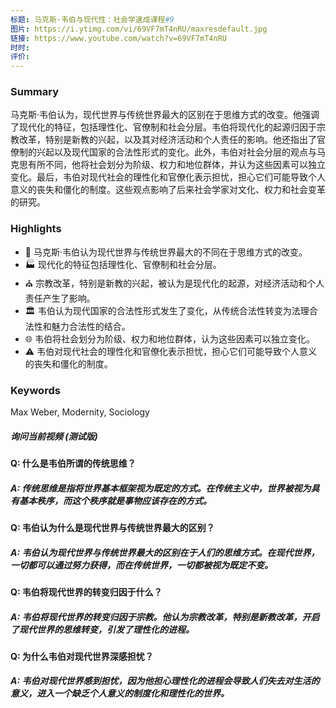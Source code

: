 ```yaml
---
标题: 马克斯·韦伯与现代性：社会学速成课程#9
图片: https://i.ytimg.com/vi/69VF7mT4nRU/maxresdefault.jpg
链接: https://www.youtube.com/watch?v=69VF7mT4nRU
时时: 
评价:
---
```


### Summary

马克斯·韦伯认为，现代世界与传统世界最大的区别在于思维方式的改变。他强调了现代化的特征，包括理性化、官僚制和社会分层。韦伯将现代化的起源归因于宗教改革，特别是新教的兴起，以及其对经济活动和个人责任的影响。他还指出了官僚制的兴起以及现代国家的合法性形式的变化。此外，韦伯对社会分层的观点与马克思有所不同，他将社会划分为阶级、权力和地位群体，并认为这些因素可以独立变化。最后，韦伯对现代社会的理性化和官僚化表示担忧，担心它们可能导致个人意义的丧失和僵化的制度。这些观点影响了后来社会学家对文化、权力和社会变革的研究。

### Highlights

- 🧠 马克斯·韦伯认为现代世界与传统世界最大的不同在于思维方式的改变。
- 🏭 现代化的特征包括理性化、官僚制和社会分层。
- ⛪ 宗教改革，特别是新教的兴起，被认为是现代化的起源，对经济活动和个人责任产生了影响。
- 🏛 韦伯认为现代国家的合法性形式发生了变化，从传统合法性转变为法理合法性和魅力合法性的结合。
- 🌐 韦伯将社会划分为阶级、权力和地位群体，认为这些因素可以独立变化。
- ⚠️ 韦伯对现代社会的理性化和官僚化表示担忧，担心它们可能导致个人意义的丧失和僵化的制度。

### Keywords

Max Weber, Modernity, Sociology

##### 询问当前视频 (测试版)

#### Q: 什么是韦伯所谓的传统思维？

##### A: 传统思维是指将世界基本框架视为既定的方式。在传统主义中，世界被视为具有基本秩序，而这个秩序就是事物应该存在的方式。

#### Q: 韦伯认为什么是现代世界与传统世界最大的区别？

##### A: 韦伯认为现代世界与传统世界最大的区别在于人们的思维方式。在现代世界，一切都可以通过努力获得，而在传统世界，一切都被视为既定不变。

#### Q: 韦伯将现代世界的转变归因于什么？

##### A: 韦伯将现代世界的转变归因于宗教。他认为宗教改革，特别是新教改革，开启了现代世界的思维转变，引发了理性化的进程。

#### Q: 为什么韦伯对现代世界深感担忧？

##### A: 韦伯对现代世界感到担忧，因为他担心理性化的进程会导致人们失去对生活的意义，进入一个缺乏个人意义的制度化和理性化的世界。